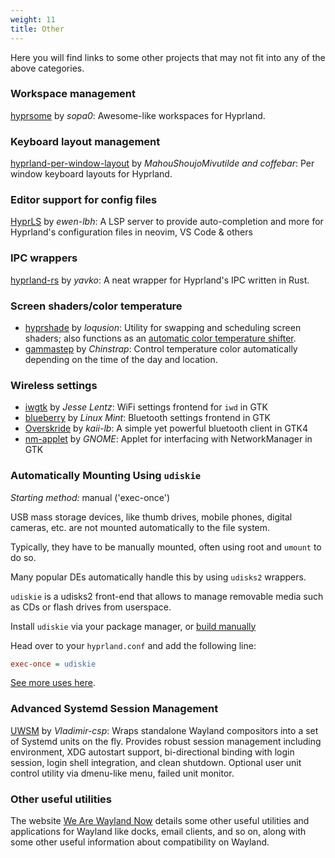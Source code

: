 ```yaml
---
weight: 11
title: Other
---
```


Here you will find links to some other projects that may not fit into any of the
above categories.

### Workspace management

[hyprsome](https://github.com/sopa0/hyprsome) by _sopa0_: Awesome-like
workspaces for Hyprland.

### Keyboard layout management

[hyprland-per-window-layout](https://github.com/coffebar/hyprland-per-window-layout/)
by _MahouShoujoMivutilde and coffebar_: Per window keyboard layouts for
Hyprland.

### Editor support for config files

[HyprLS](https://github.com/hyprland-community/hyprls) by _ewen-lbh_: A LSP server to provide auto-completion and more for Hyprland's configuration files in neovim, VS Code & others

### IPC wrappers

[hyprland-rs](https://github.com/yavko/hyprland-rs) by _yavko_: A neat wrapper
for Hyprland's IPC written in Rust.

### Screen shaders/color temperature

- [hyprshade](https://github.com/loqusion/hyprshade) by _loqusion_: Utility for
swapping and scheduling screen shaders; also functions as an
[automatic color temperature shifter](https://en.wikipedia.org/wiki/F.lux).
- [gammastep](https://gitlab.com/chinstrap/gammastep) by _Chinstrap_: Control temperature color automatically depending on the time of the day and location.

### Wireless settings
- [iwgtk](https://github.com/J-Lentz/iwgtk) by _Jesse Lentz_: WiFi settings frontend for `iwd` in GTK
- [blueberry](https://github.com/linuxmint/blueberry) by _Linux Mint_: Bluetooth settings frontend in GTK
- [Overskride](https://github.com/kaii-lb/overskride) by _kaii-lb_: A simple yet powerful bluetooth client in GTK4
- [nm-applet](https://gitlab.gnome.org/GNOME/network-manager-applet) by _GNOME_: Applet for interfacing with NetworkManager in GTK

### Automatically Mounting Using `udiskie`

_Starting method:_ manual ('exec-once')

USB mass storage devices, like thumb drives, mobile phones, digital cameras,
etc. are not mounted automatically to the file system.

Typically, they have to be manually mounted, often using root and `umount` to do so.

Many popular DEs automatically handle this by using `udisks2` wrappers.

`udiskie` is a udisks2 front-end that allows to manage removable media such as
CDs or flash drives from userspace.

Install `udiskie` via your package manager, or
[build manually](https://github.com/coldfix/udiskie/wiki/installation)

Head over to your `hyprland.conf` and add the following line:

```ini
exec-once = udiskie
```

[See more uses here](https://github.com/coldfix/udiskie/wiki/Usage).

### Advanced Systemd Session Management

[UWSM](https://github.com/Vladimir-csp/uwsm) by _Vladimir-csp_: Wraps standalone Wayland compositors into a set of Systemd units on the fly. Provides robust session management including environment, XDG autostart support, bi-directional binding with login session, login shell integration, and clean shutdown. Optional user unit control utility via dmenu-like menu, failed unit monitor.

### Other useful utilities

The website [We Are Wayland Now](https://wearewaylandnow.com/) details some other useful utilities and applications for Wayland like docks, email clients, and so on, along with some other useful information about compatibility on Wayland.
